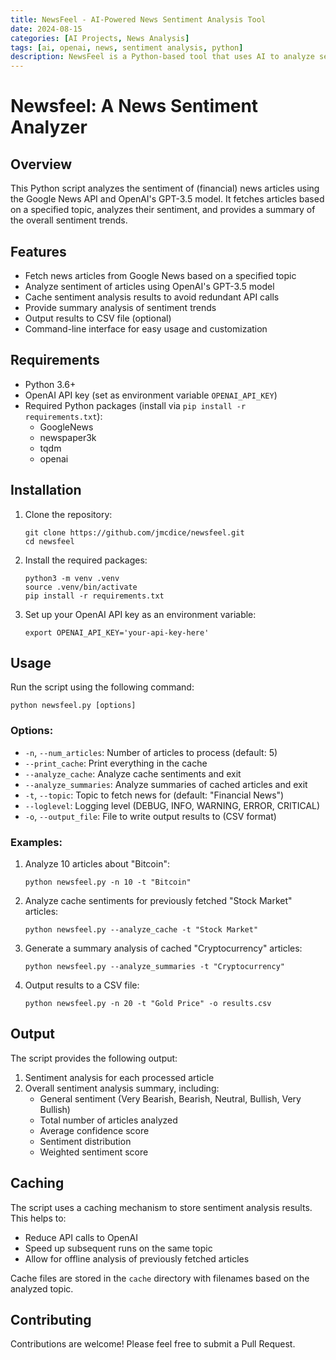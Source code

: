 ```yaml
---
title: NewsFeel - AI-Powered News Sentiment Analysis Tool
date: 2024-08-15
categories: [AI Projects, News Analysis]
tags: [ai, openai, news, sentiment analysis, python]
description: NewsFeel is a Python-based tool that uses AI to analyze sentiment in news articles, providing insights into media coverage on various topics.
---
```


# Newsfeel: A News Sentiment Analyzer

## Overview

This Python script analyzes the sentiment of (financial) news articles using the Google News API and OpenAI's GPT-3.5 model. It fetches articles based on a specified topic, analyzes their sentiment, and provides a summary of the overall sentiment trends.

## Features

- Fetch news articles from Google News based on a specified topic
- Analyze sentiment of articles using OpenAI's GPT-3.5 model
- Cache sentiment analysis results to avoid redundant API calls
- Provide summary analysis of sentiment trends
- Output results to CSV file (optional)
- Command-line interface for easy usage and customization

## Requirements

- Python 3.6+
- OpenAI API key (set as environment variable `OPENAI_API_KEY`)
- Required Python packages (install via `pip install -r requirements.txt`):
  - GoogleNews
  - newspaper3k
  - tqdm
  - openai

## Installation

1. Clone the repository:
   ```
   git clone https://github.com/jmcdice/newsfeel.git
   cd newsfeel
   ```

2. Install the required packages:
   ```
   python3 -m venv .venv
   source .venv/bin/activate
   pip install -r requirements.txt
   ```

3. Set up your OpenAI API key as an environment variable:
   ```
   export OPENAI_API_KEY='your-api-key-here'
   ```

## Usage

Run the script using the following command:

```
python newsfeel.py [options]
```

### Options:

- `-n`, `--num_articles`: Number of articles to process (default: 5)
- `--print_cache`: Print everything in the cache
- `--analyze_cache`: Analyze cache sentiments and exit
- `--analyze_summaries`: Analyze summaries of cached articles and exit
- `-t`, `--topic`: Topic to fetch news for (default: "Financial News")
- `--loglevel`: Logging level (DEBUG, INFO, WARNING, ERROR, CRITICAL)
- `-o`, `--output_file`: File to write output results to (CSV format)

### Examples:

1. Analyze 10 articles about "Bitcoin":
   ```
   python newsfeel.py -n 10 -t "Bitcoin"
   ```

2. Analyze cache sentiments for previously fetched "Stock Market" articles:
   ```
   python newsfeel.py --analyze_cache -t "Stock Market"
   ```

3. Generate a summary analysis of cached "Cryptocurrency" articles:
   ```
   python newsfeel.py --analyze_summaries -t "Cryptocurrency"
   ```

4. Output results to a CSV file:
   ```
   python newsfeel.py -n 20 -t "Gold Price" -o results.csv
   ```

## Output

The script provides the following output:

1. Sentiment analysis for each processed article
2. Overall sentiment analysis summary, including:
   - General sentiment (Very Bearish, Bearish, Neutral, Bullish, Very Bullish)
   - Total number of articles analyzed
   - Average confidence score
   - Sentiment distribution
   - Weighted sentiment score

## Caching

The script uses a caching mechanism to store sentiment analysis results. This helps to:
- Reduce API calls to OpenAI
- Speed up subsequent runs on the same topic
- Allow for offline analysis of previously fetched articles

Cache files are stored in the `cache` directory with filenames based on the analyzed topic.

## Contributing

Contributions are welcome! Please feel free to submit a Pull Request.

